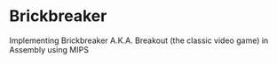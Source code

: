 # Brickbreaker
Implementing Brickbreaker A.K.A. Breakout (the classic video game) in Assembly using MIPS
